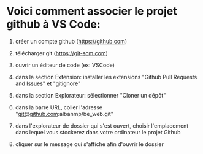 # Voici comment associer le projet github à VS Code:

1. créer un compte github (https://github.com)

2. télécharger git (https://git-scm.com)

3. ouvrir un éditeur de code (ex: VSCode)

4. dans la section Extension: installer les extensions "Github Pull Requests and Issues" et "gitignore"

5. dans la section Explorateur: sélectionner "Cloner un dépôt"

6. dans la barre URL, coller l'adresse "git@github.com:albanmp/be_web.git"

7. dans l'explorateur de dossier qui s'est ouvert, choisir l'emplacement dans lequel vous stockerez dans votre ordinateur le projet Github

8. cliquer sur le message qui s'affiche afin d'ouvrir le dossier
